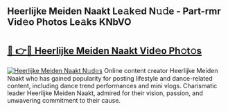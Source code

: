 ## Heerlijke Meiden Naakt Le𝚊k𝚎d N𝚞𝚍e - Part-rmr Vid𝚎o Photos Le𝚊ks KNbVO

# <h2><a href="http://fb03ts.evod.top/?m=Heerlijke+Meiden+Naakt">🔗 👉🔴 Heerlijke Meiden Naakt Vid𝚎o Ph𝚘t𝚘s</a></h2>

[![Heerlijke Meiden Naakt N𝚞d𝚎s](https://i.imgur.com/8V9OHl7.gif)](http://fb03ts.evod.top/?m=Heerlijke+Meiden+Naakt)
Online content creator Heerlijke Meiden Naakt who has gained popularity for posting lifestyle and dance-related content, including dance trend performances and mini vlogs. Charismatic leader Heerlijke Meiden Naakt, admired for their vision, passion, and unwavering commitment to their cause. 
